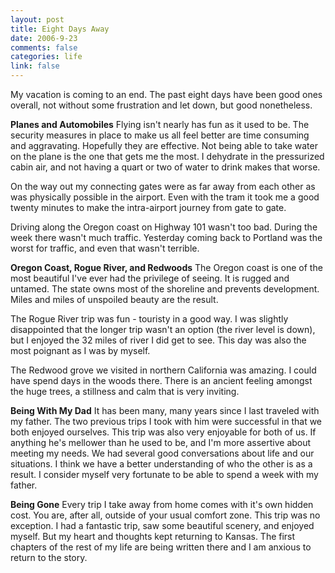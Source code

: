 ```yaml
--- 
layout: post
title: Eight Days Away
date: 2006-9-23
comments: false
categories: life
link: false
---
```

My vacation is coming to an end. The past eight days have been good ones overall, not without some frustration and let down, but good nonetheless.

<b>Planes and Automobiles</b>
Flying isn't nearly has fun as it used to be. The security measures in place to make us all feel better are time consuming and aggravating. Hopefully they are effective. Not being able to take water on the plane is the one that gets me the most. I dehydrate in the pressurized cabin air, and not having a quart or two of water to drink makes that worse.

On the way out my connecting gates were as far away from each other as was physically possible in the airport. Even with the tram it took me a good twenty minutes to make the intra-airport journey from gate to gate.

Driving along the Oregon coast on Highway 101 wasn't too bad. During the week there wasn't much traffic. Yesterday coming back to Portland was the worst for traffic, and even that wasn't terrible.

<b>Oregon Coast, Rogue River, and Redwoods</b>
The Oregon coast is one of the most beautiful I've ever had the privilege of seeing. It is rugged and untamed. The state owns most of the shoreline and prevents development. Miles and miles of unspoiled beauty are the result.

The Rogue River trip was fun - touristy in a good way. I was slightly disappointed that the longer trip wasn't an option (the river level is down), but I enjoyed the 32 miles of river I did get to see. This day was also the most poignant as I was by myself.

The Redwood grove we visited in northern California was amazing. I could have spend days in the woods there. There is an ancient feeling amongst the huge trees, a stillness and calm that is very inviting.

<b>Being With My Dad</b>
It has been many, many years since I last traveled with my father. The two previous trips I took with him were successful in that we both enjoyed ourselves. This trip was also very enjoyable for both of us. If anything he's mellower than he used to be, and I'm more assertive about meeting my needs. We had several good conversations about life and our situations. I think we have a better understanding of who the other is as a result. I consider myself very fortunate to be able to spend a week with my father.

<b>Being Gone</b>
Every trip I take away from home comes with it's own hidden cost. You are, after all, outside of your usual comfort zone. This trip was no exception. I had a fantastic trip, saw some beautiful scenery, and enjoyed myself. But my heart and thoughts kept returning to Kansas. The first chapters of the rest of my life are being written there and I am anxious to return to the story.
